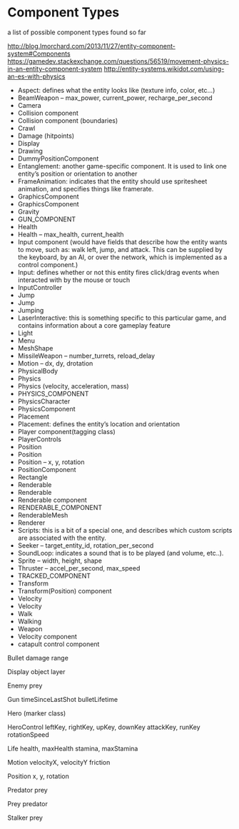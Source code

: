 # Component Types
a list of possible component types found so far

http://blog.lmorchard.com/2013/11/27/entity-component-system#Components
https://gamedev.stackexchange.com/questions/56519/movement-physics-in-an-entity-component-system
http://entity-systems.wikidot.com/using-an-es-with-physics

* Aspect: defines what the entity looks like (texture info, color, etc…)
* BeamWeapon – max_power, current_power, recharge_per_second
* Camera
* Collision component
* Collision component (boundaries)
* Crawl
* Damage (hitpoints)
* Display
* Drawing
* DummyPositionComponent
* Entanglement: another game-specific component. It is used to link one entity’s position or orientation to another
* FrameAnimation: indicates that the entity should use spritesheet animation, and specifies things like framerate.
* GraphicsComponent
* GraphicsComponent
* Gravity
* GUN_COMPONENT
* Health
* Health – max_health, current_health
* Input component (would have fields that describe how the entity wants to move, such as: walk left, jump, and attack. This can be supplied by the keyboard, by an AI, or over the network, which is implemented as a control component.)
* Input: defines whether or not this entity fires click/drag events when interacted with by the mouse or touch
* InputController
* Jump
* Jump
* Jumping
* LaserInteractive: this is something specific to this particular game, and contains information about a core gameplay feature
* Light
* Menu
* MeshShape
* MissileWeapon – number_turrets, reload_delay
* Motion – dx, dy, drotation
* PhysicalBody
* Physics
* Physics (velocity, acceleration, mass)
* PHYSICS_COMPONENT
* PhysicsCharacter
* PhysicsComponent
* Placement
* Placement: defines the entity’s location and orientation
* Player component(tagging class)
* PlayerControls
* Position
* Position
* Position – x, y, rotation
* PositionComponent
* Rectangle
* Renderable
* Renderable
* Renderable component
* RENDERABLE_COMPONENT
* RenderableMesh
* Renderer
* Scripts: this is a bit of a special one, and describes which custom scripts are associated with the entity.
* Seeker – target_entity_id, rotation_per_second
* SoundLoop: indicates a sound that is to be played (and volume, etc..).
* Sprite – width, height, shape
* Thruster – accel_per_second, max_speed
* TRACKED_COMPONENT
* Transform
* Transform(Position) component
* Velocity
* Velocity
* Walk
* Walking
* Weapon
* Velocity component
* catapult control component

Bullet
  damage
  range

Display
  object
  layer

Enemy
  prey

Gun
  timeSinceLastShot
  bulletLifetime

Hero (marker class)

HeroControl
  leftKey, rightKey, upKey, downKey
  attackKey, runKey
  rotationSpeed

Life
  health, maxHealth
  stamina, maxStamina

Motion
  velocityX, velocityY
  friction

Position
  x, y, rotation

Predator
  prey

Prey
  predator

Stalker
  prey